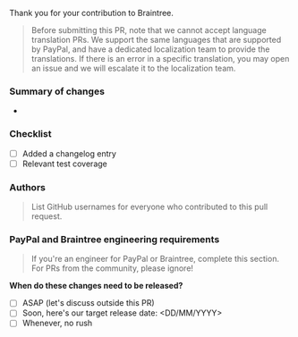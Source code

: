 Thank you for your contribution to Braintree. 

> Before submitting this PR, note that we cannot accept language translation PRs. We support the same languages that are supported by PayPal, and have a dedicated localization team to provide the translations. If there is an error in a specific translation, you may open an issue and we will escalate it to the localization team.

### Summary of changes

 - 

### Checklist

 - [ ] Added a changelog entry
 - [ ] Relevant test coverage

### Authors
> List GitHub usernames for everyone who contributed to this pull request.

### PayPal and Braintree engineering requirements
 > If you're an engineer for PayPal or Braintree, complete this section. For PRs from the community, please ignore!

**When do these changes need to be released?** 
 - [ ] ASAP (let's discuss outside this PR)
 - [ ] Soon, here's our target release date: <DD/MM/YYYY>
 - [ ] Whenever, no rush
